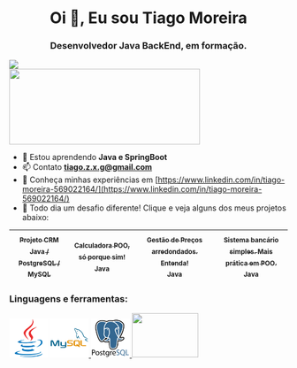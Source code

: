 <h1 align="center">Oi 👋, Eu sou Tiago Moreira</h1>
<h3 align="center">Desenvolvedor Java BackEnd, em formação.</h3>


<p>
  <img align="left" src="https://github-readme-stats.vercel.app/api?username=tgzx&show_icons=true&layout=compact&theme=radical&locale=pt-br&&hide=stars,issues,contribs&show_icons=true" width="450"/>
</p>

<a>
  <img align="center" src="https://github-readme-stats.vercel.app/api/top-langs?username=tgzx&show_icons=true&locale=en&layout=compact&theme=radical" height="137" width="345" />
</a>

- 🌱 Estou aprendendo **Java e SpringBoot**
- 📫 Contato **tiago.z.x.g@gmail.com**
- 📄 Conheça minhas experiências em [https://www.linkedin.com/in/tiago-moreira-569022164/](https://www.linkedin.com/in/tiago-moreira-569022164/)
- 🔭 Todo dia um desafio diferente! Clique e veja alguns dos meus projetos abaixo:

| [<sub> Projeto CRM <br>Java / PostgreSQL / MySQL</sub>](https://github.com/tgzx/CRM) | [<sub>Calculadora POO, só porque sim!<br>Java</sub>](https://github.com/tgzx/Calculadora-POO) | [<sub>Gestão de Preços arredondados. Entenda!<br>Java</sub>](https://github.com/tgzx/GestorDePrecos-Softcom) | [<sub>Sistema bancário simples. Mais prática em POO.<br>Java</sub>](https://github.com/tgzx/Sistema-Bancario-JAVA)
| :---: | :---: | :---: | :---:


<h3 align="left">Linguagens e ferramentas:</h3>
<p <a href="https://www.java.com" target="_blank" rel="noreferrer"> <img src="https://raw.githubusercontent.com/devicons/devicon/master/icons/java/java-original.svg" alt="java" width="70" height="70"/> </a> <a href="https://www.mysql.com/" target="_blank" rel="noreferrer"> <img src="https://raw.githubusercontent.com/devicons/devicon/master/icons/mysql/mysql-original-wordmark.svg" alt="mysql" width="70" height="70"/> </a> <a href="https://www.postgresql.org" target="_blank" rel="noreferrer"> <img src="https://raw.githubusercontent.com/devicons/devicon/master/icons/postgresql/postgresql-original-wordmark.svg" alt="postgresql" width="70" height="70"/> </a> <a href="https://www.salesforce.com" target="_blank" rel="noreferrer"><img src="https://salesforcecodex.com/wp-content/uploads/2019/08/SalesforceCodex_Apex-e1566962527231.png" width="120" height="80"/></a></p>
